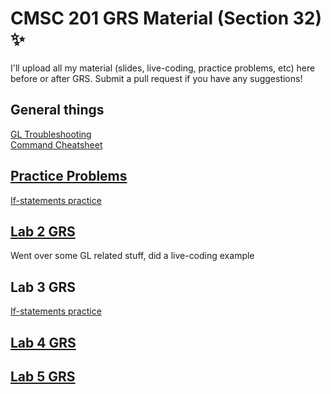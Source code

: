 # CMSC 201 GRS Material (Section 32) :sparkles:
I'll upload all my material (slides, live-coding, practice problems, etc) here before or after GRS. Submit a pull request if you have any suggestions!

## General things
[GL Troubleshooting](https://github.com/agathaturya/cmsc_201_grs/blob/master/lab2/gl_troubleshooting.md)  
[Command Cheatsheet](https://github.com/agathaturya/cmsc_201_grs/blob/master/lab2/terminal_cheatsheet.md)

## [Practice Problems](https://github.com/agathaturya/cmsc_201_grs/blob/master/practice)
[If-statements practice](https://github.com/agathaturya/cmsc_201_grs/blob/master/practice/output_practice.md)

## [Lab 2 GRS](https://github.com/agathaturya/cmsc_201_grs/tree/master/lab2)
Went over some GL related stuff, did a live-coding example  

## Lab 3 GRS
[If-statements practice](https://github.com/agathaturya/cmsc_201_grs/blob/master/practice/output_practice.md)

## [Lab 4 GRS](https://github.com/agathaturya/cmsc_201_grs/tree/master/lab4)

## [Lab 5 GRS](https://github.com/agathaturya/cmsc_201_grs/tree/master/lab5)
